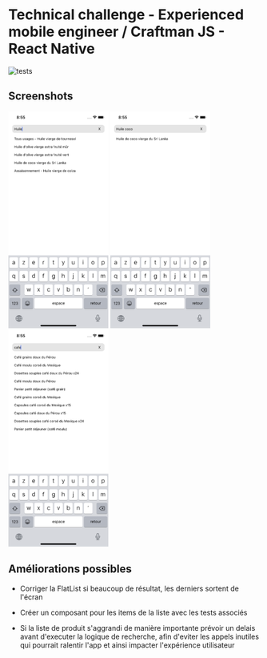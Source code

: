 # Technical challenge - Experienced mobile engineer / Craftman JS - React Native

![tests](https://github.com/gwenoleR/omieTechChallenge/actions/workflows/test.yml/badge.svg)

## Screenshots

<img src="./screenshots/huile.png" alt="huile" width="200"/>
<img src="./screenshots/huile coco.png" alt="huile coco" width="200"/>
<img src="./screenshots/cafe.png" alt="cafe" width="200"/>

## Améliorations possibles

* Corriger la FlatList si beaucoup de résultat, les derniers sortent de l'écran
* Créer un composant pour les items de la liste avec les tests associés

* Si la liste de produit s'aggrandi de manière importante prévoir un delais avant d'executer la logique de recherche, afin d'eviter les appels inutiles qui pourrait ralentir l'app et ainsi impacter l'expérience utilisateur
